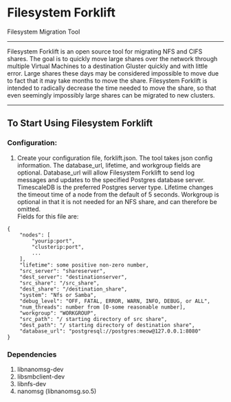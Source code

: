 # Filesystem Forklift

Filesystem Migration Tool

-------------------------

Filesystem Forklift is an open source tool for migrating NFS and CIFS shares.  The goal is to quickly move large shares over the network through multiple Virtual Machines to a destination Gluster quickly and with little error.  Large shares these days may be considered impossible to move due to fact that it may take months to move the share.  Filesystem Forklift is intended to radically decrease the time needed to move the share, so that even seemingly impossibly large shares can be migrated to new clusters.

-------------------------

## To Start Using Filesystem Forklift

### Configuration:
1. Create your configuration file, forklift.json. The tool takes json config information.  The database_url, lifetime, and workgroup fields are optional.  Database_url will allow Filesystem Forklift to send log messages and updates to the specified Postgres database server. TimescaleDB is the preferred Postgres server type. Lifetime changes the timeout time of a node from the default of 5 seconds.  Workgroup is optional in that it is not needed for an NFS share, and can therefore be omitted.  
Fields for this file are:
```
{
    "nodes": [
        "yourip:port",
        "clusterip:port",
        ...
    ],
    "lifetime": some positive non-zero number,
    "src_server": "shareserver",
    "dest_server": "destinationserver",
    "src_share": "/src_share",
    "dest_share": "/destination_share",
    "system": "Nfs or Samba",
    "debug_level": "OFF, FATAL, ERROR, WARN, INFO, DEBUG, or ALL",
    "num_threads": number from [0-some reasonable number],
    "workgroup": "WORKGROUP",
    "src_path": "/ starting directory of src share",
    "dest_path": "/ starting directory of destination share",
    "database_url": "postgresql://postgres:meow@127.0.0.1:8080"
}
```
### Dependencies
1. libnanomsg-dev
2. libsmbclient-dev
3. libnfs-dev
4. nanomsg (libnanomsg.so.5)
